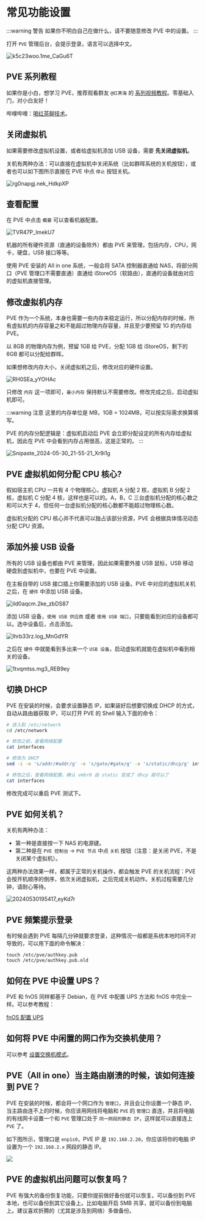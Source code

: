 # 常见功能设置

:::warning 警告
如果你不明白自己在做什么，请不要随意修改 PVE 中的设置。
:::

打开 `PVE` 管理后台，会提示登录，语言可以选择中文。

![k5c23woo.1me_CaGu6T](https://img.slarker.me/wiki/k5c23woo.1me_CaGu6T.png)

## PVE 系列教程

如果你是小白，想学习 PVE，推荐观看群友 `@红茶海` 的 [系列视频教程](https://space.bilibili.com/2093259559)。零基础入门，对小白友好！

哔哩哔哩：[喝红茶聊技术](https://space.bilibili.com/2093259559)。

## 关闭虚拟机

如果需要修改虚拟机设置，或者给虚拟机添加 USB 设备，需要 **先关闭虚拟机**。

关机有两种办法：可以直接在虚拟机中关闭系统（比如群晖系统的关机按钮），或者也可以如下图所示直接在 PVE 中点 `停止` 按钮关机。

![rg0napgj.nek_HdkpXP](https://img.slarker.me/wiki/rg0napgj.nek_HdkpXP.png)

## 查看配置

在 PVE 中点击 `概要` 可以查看机器配置。

![TVR47P_lmekU7](https://img.slarker.me/wiki/TVR47P_lmekU7.png)

机器的所有硬件资源（直通的设备除外）都由 PVE 来管理，包括内存，CPU，网卡，硬盘，USB 接口等等。

使用 PVE 安装的 All in one 系统，一般会将 SATA 控制器直通给 NAS，将部分网口（PVE 管理口不需要直通）直通给 iStoreOS（软路由），直通的设备就由对应的虚拟机直接管理。

## 修改虚拟机内存

PVE 作为一个系统，本身也需要一些内存来稳定运行，所以分配内存的时候，所有虚拟机的内存容量之和不能超过物理内存容量，并且至少要预留 1G 的内存给 PVE。

以 8GB 的物理内存为例，预留 1GB 给 PVE，分配 1GB 给 iStoreOS，剩下的 6GB 都可以分配给群晖。

如果想修改内存大小，关闭虚拟机之后，修改对应的硬件设置。

![RH0SEa_yYOHAc](https://img.slarker.me/wiki/RH0SEa_yYOHAc.png)

只修改 `内存` 这一项即可，`最小内存` 保持默认不需要修改。修改完成之后，启动虚拟机即可。

:::warning 注意
这里的内存单位是 MB，1GB = 1024MB，可以按实际需求换算填写。

PVE 的内存分配逻辑是：虚拟机启动后 PVE 会立即分配设定的所有内存给虚拟机，因此在 PVE 中会看到内存占用很高，这是正常的。
:::

![Snipaste_2024-05-30_21-55-21_Xr9i1g](https://img.slarker.me/wiki/Snipaste_2024-05-30_21-55-21_Xr9i1g.png)

## PVE 虚拟机如何分配 CPU 核心?

假如宿主机 CPU 一共有 4 个物理核心，虚拟机 A 分配 2 核，虚拟机 B 分配 2 核，虚拟机 C 分配 4 核，这样也是可以的。A，B，C 三台虚拟机分配的核心数之和可以大于 4，但任何一台虚拟机分配的核心数都不能超过物理核心数。

虚拟机分配的 CPU 核心并不代表可以独占该部分资源，PVE 会根据具体情况动态分配 CPU 资源。

## 添加外接 USB 设备

所有的 USB 设备也都由 PVE 来管理，因此如果需要外接 USB 鼠标，USB 移动硬盘到虚拟机中，也要在 PVE 中设置。

在主板自带的 USB 接口插上你需要添加的 USB 设备。PVE 中对应的虚拟机关机之后，在 `硬件` 中添加 USB 设备。

![ild0aqcm.2ke_zbDS87](https://img.slarker.me/wiki/ild0aqcm.2ke_zbDS87.png)

添加 USB 设备，`使用 USB 供应商` 或者 `使用 USB 端口`，只要能看到对应的设备都可以。选中设备后，点击添加。

![lhrb33rz.log_MnGdYR](https://img.slarker.me/wiki/lhrb33rz.log_MnGdYR.png)

之后在 `硬件` 中就能看到多出来一个 `USB 设备`，启动虚拟机就能在虚拟机中看到相关的设备。

![1tvqmtss.mg3_REB9ey](https://img.slarker.me/wiki/1tvqmtss.mg3_REB9ey.png)

## 切换 DHCP

PVE 在安装的时候，会要求设置静态 IP，如果装好后想要切换成 DHCP 的方式，自动从路由器获取 IP，可以打开 PVE 的 Shell 输入下面的命令：

```sh
# 进入到 /etc/network
cd /etc/network

# 修改之前，查看网络配置
cat interfaces

# 修改为 DHCP
sed -i -e 's/addr/#addr/g' -e 's/gate/#gate/g' -e 's/static/dhcp/g' interfaces

# 修改之后，查看网络配置，确认 vmbr0 由 static 变成了 dhcp 就可以了
cat interfaces
```

修改完成可以重启 PVE 测试下。

## PVE 如何关机？

关机有两种办法：

- 第一种是直接按一下 NAS 的电源键。
- 第二种是在 `PVE 控制台` -> `PVE 节点` 中点 `关机` 按钮（注意：是关闭 PVE，不是关闭某个虚拟机）。

这两种办法效果一样，都属于正常的关机操作，都会触发 PVE 的关机流程：PVE 会按开机顺序的倒序，依次关闭虚拟机，之后完成关机动作。关机过程需要几分钟，请耐心等待。

![20240530195417_eyKd7r](https://img.slarker.me/wiki/20240530195417_eyKd7r.png)

## PVE 频繁提示登录

有时候会遇到 PVE 每隔几分钟就要求登录，这种情况一般都是系统本地时间不对导致的，可以用下面的命令解决：

```
touch /etc/pve/authkey.pub
touch /etc/pve/authkey.pub.old
```

## 如何在 PVE 中设置 UPS？

PVE 和 fnOS 同样都基于 Debian，在 PVE 中配置 UPS 方法和 fnOS 中完全一样。可以参考教程：

[fnOS 配置 UPS](/fnos/ups.md)

## 如何将 PVE 中闲置的网口作为交换机使用？

可以参考 [设置交换机模式](/basic/bridge_network.md#pve)。

## PVE（All in one）当主路由崩溃的时候，该如何连接到 PVE？

PVE 在安装的时候，都会将一个网口作为 `管理口`，并且会让你设置一个静态 IP，当主路由连不上的时候，你应该用网线将电脑和 `PVE` 的 `管理口` 直连，并且将电脑的有线网卡设置一个和 `PVE` 管理口处于 `同一网段的静态 IP`，这样就可以直接连上 `PVE` 了。

如下图所示，管理口是 `enp1s0`，PVE IP 是 `192.168.2.20`，你应该将你的电脑 IP 设置为一个 `192.168.2.x` 网段的静态 IP。

![](https://img.slarker.me/wiki/dcc372d48c8f4e8eb9f64573e789b01e.png)

## PVE 的虚拟机出问题可以恢复吗？

PVE 有强大的备份恢复功能，只要你提前做好备份就可以恢复。可以备份到 PVE 本地，也可以备份到其它设备上。比如电脑开启 SMB 共享，就可以备份到电脑上。建议喜欢折腾的（尤其是涉及到网络）多做备份。